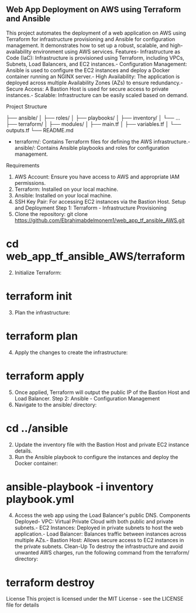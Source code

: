 ## Web App Deployment on AWS using Terraform and Ansible ##
 This project automates the deployment of a web application on AWS using Terraform for
 infrastructure provisioning 
and Ansible for configuration management. It demonstrates how to set up a robust, scalable, and
 high-availability 
environment using AWS services.
 Features- Infrastructure as Code (IaC): Infrastructure is provisioned using Terraform, including VPCs,
 Subnets, 
  Load Balancers, and EC2 instances.- Configuration Management: Ansible is used to configure the EC2 instances and deploy a Docker
 container running 
  an NGINX server.- High Availability: The application is deployed across multiple Availability Zones (AZs) to ensure
 redundancy.- Secure Access: A Bastion Host is used for secure access to private instances.- Scalable: Infrastructure can be easily scaled based on demand.

Project Structure

├── ansible/
│   ├── roles/
│   ├── playbooks/
│   ├── inventory/
│   └── ...
├── terraform/
│   ├── modules/
│   ├── main.tf
│   ├── variables.tf
│   └── outputs.tf
└── README.md



- terraform/: Contains Terraform files for defining the AWS infrastructure.- ansible/: Contains Ansible playbooks and roles for configuration management.

Requirements
 
 1. AWS Account: Ensure you have access to AWS and appropriate IAM permissions.
 2. Terraform: Installed on your local machine.
 3. Ansible: Installed on your local machine.
 4. SSH Key Pair: For accessing EC2 instances via the Bastion Host.
 Setup and Deployment
 Step 1: Terraform - Infrastructure Provisioning
 1. Clone the repository:
    git clone https://github.com/Ebrahimabdelmonem1/web_app_tf_ansible_AWS.git
 #   cd web_app_tf_ansible_AWS/terraform
 2. Initialize Terraform:
 #   terraform init
3. Plan the infrastructure:
 #   terraform plan
 4. Apply the changes to create the infrastructure:
 #   terraform apply
 5. Once applied, Terraform will output the public IP of the Bastion Host and Load Balancer.
 Step 2: Ansible - Configuration Management
 1. Navigate to the ansible/ directory:
#    cd ../ansible
 2. Update the inventory file with the Bastion Host and private EC2 instance details.
 3. Run the Ansible playbook to configure the instances and deploy the Docker container:
 #   ansible-playbook -i inventory playbook.yml
 4. Access the web app using the Load Balancer's public DNS.
 Components Deployed- VPC: Virtual Private Cloud with both public and private subnets.- EC2 Instances: Deployed in private subnets to host the web application.- Load Balancer: Balances traffic between instances across multiple AZs.- Bastion Host: Allows secure access to EC2 instances in the private subnets.
 Clean-Up
To destroy the infrastructure and avoid unwanted AWS charges, run the following command from
 the terraform/ directory:
#    terraform destroy
 
 License
 This project is licensed under the MIT License - see the LICENSE file for details
